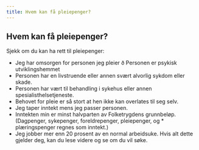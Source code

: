 ```yaml
---
title: Hvem kan få pleiepenger?
---
```


## Hvem kan få pleiepenger?

Sjekk om du kan ha rett til pleiepenger:

- Jeg har omsorgen for personen jeg pleier ð Personen er psykisk utviklingshemmet
- Personen har en livstruende eller annen svært alvorlig sykdom eller skade.
- Personen har vært til behandling i sykehus eller annen spesialisthelsetjeneste.
- Behovet for pleie er så stort at hen ikke kan overlates til seg selv.
- Jeg taper inntekt mens jeg passer personen.
- Inntekten min er minst halvparten av Folketrygdens grunnbeløp. (Dagpenger, sykepenger, foreldrepenger, pleiepenger, og \* plæringspenger regnes som inntekt.)
- Jeg jobber mer enn 20 prosent av en normal arbeidsuke. Hvis alt dette gjelder deg, kan du lese videre og se om du vil søke.
